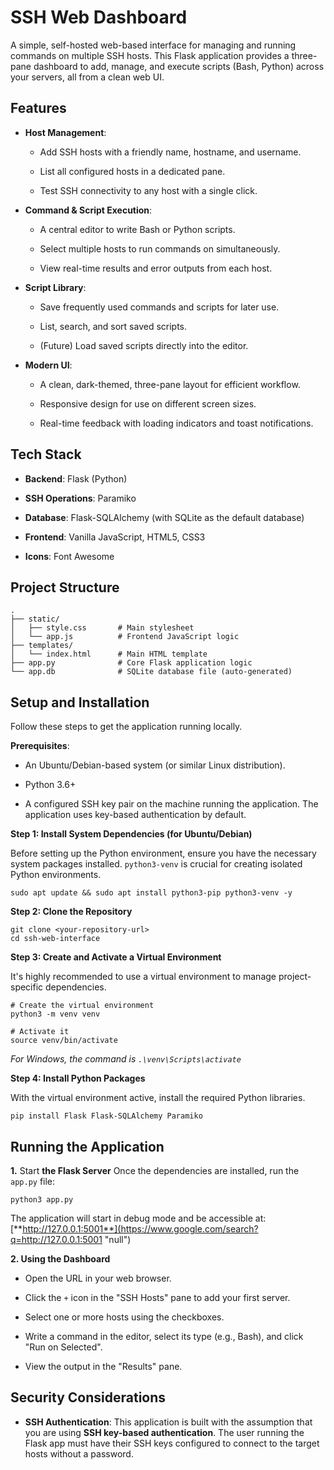 
# SSH Web Dashboard

A simple, self-hosted web-based interface for managing and running commands on multiple SSH hosts. This Flask application provides a three-pane dashboard to add, manage, and execute scripts (Bash, Python) across your servers, all from a clean web UI.

## Features

-   **Host Management**:
    
    -   Add SSH hosts with a friendly name, hostname, and username.
        
    -   List all configured hosts in a dedicated pane.
        
    -   Test SSH connectivity to any host with a single click.
        
-   **Command & Script Execution**:
    
    -   A central editor to write Bash or Python scripts.
        
    -   Select multiple hosts to run commands on simultaneously.
        
    -   View real-time results and error outputs from each host.
        
-   **Script Library**:
    
    -   Save frequently used commands and scripts for later use.
        
    -   List, search, and sort saved scripts.
        
    -   (Future) Load saved scripts directly into the editor.
        
-   **Modern UI**:
    
    -   A clean, dark-themed, three-pane layout for efficient workflow.
        
    -   Responsive design for use on different screen sizes.
        
    -   Real-time feedback with loading indicators and toast notifications.
        

## Tech Stack

-   **Backend**: Flask (Python)
    
-   **SSH Operations**: Paramiko
    
-   **Database**: Flask-SQLAlchemy (with SQLite as the default database)
    
-   **Frontend**: Vanilla JavaScript, HTML5, CSS3
    
-   **Icons**: Font Awesome
    

## Project Structure

```
.
├── static/
│   ├── style.css       # Main stylesheet
│   └── app.js          # Frontend JavaScript logic
├── templates/
│   └── index.html      # Main HTML template
├── app.py              # Core Flask application logic
└── app.db              # SQLite database file (auto-generated)

```

## Setup and Installation

Follow these steps to get the application running locally.

**Prerequisites**:

-   An Ubuntu/Debian-based system (or similar Linux distribution).
    
-   Python 3.6+
    
-   A configured SSH key pair on the machine running the application. The application uses key-based authentication by default.
    

**Step 1: Install System Dependencies (for Ubuntu/Debian)**

Before setting up the Python environment, ensure you have the necessary system packages installed. `python3-venv` is crucial for creating isolated Python environments.

```
sudo apt update && sudo apt install python3-pip python3-venv -y

```

**Step 2: Clone the Repository**

```
git clone <your-repository-url>
cd ssh-web-interface

```

**Step 3: Create and Activate a Virtual Environment**

It's highly recommended to use a virtual environment to manage project-specific dependencies.

```
# Create the virtual environment
python3 -m venv venv

# Activate it
source venv/bin/activate

```

_For Windows, the command is `.\venv\Scripts\activate`_

**Step 4: Install Python Packages**

With the virtual environment active, install the required Python libraries.

```
pip install Flask Flask-SQLAlchemy Paramiko

```

## Running the Application

**1.** Start **the Flask Server** Once the dependencies are installed, run the `app.py` file:

```
python3 app.py

```

The application will start in debug mode and be accessible at: [**http://127.0.0.1:5001**](https://www.google.com/search?q=http://127.0.0.1:5001 "null")

**2. Using the Dashboard**

-   Open the URL in your web browser.
    
-   Click the `+` icon in the "SSH Hosts" pane to add your first server.
    
-   Select one or more hosts using the checkboxes.
    
-   Write a command in the editor, select its type (e.g., Bash), and click "Run on Selected".
    
-   View the output in the "Results" pane.
    

## Security Considerations

-   **SSH Authentication**: This application is built with the assumption that you are using **SSH key-based authentication**. The user running the Flask app must have their SSH keys configured to connect to the target hosts without a password.